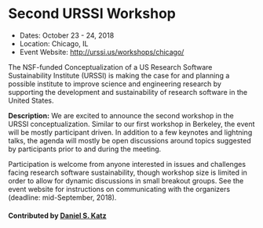 
# Second URSSI Workshop

- Dates: October 23 - 24, 2018
- Location: Chicago, IL
- Event Website: http://urssi.us/workshops/chicago/

The NSF-funded Conceptualization of a US Research Software Sustainability Institute (URSSI) is making the case for and planning a possible institute to improve science and engineering research by supporting the development and sustainability of research software in the United States.

**Description:** We are excited to announce the second workshop in the URSSI conceptualization.  Similar to our first workshop in Berkeley, the event will be mostly participant driven. In addition to a few keynotes and lightning talks, the agenda will mostly be open discussions around topics suggested by participants prior to and during the meeting.

Participation is welcome from anyone interested in issues and challenges facing research software sustainability, though workshop size is limited in order to allow for dynamic discussions in small breakout groups.  See the event website for instructions on communicating with the organizers (deadline: mid-September, 2018).

#### Contributed by [Daniel S. Katz](https://github.com/danielskatz "Daniel S. Katz GitHub Profile")

<!---
Publish: yes
RSS update: 2018-08-31
Categories: collaboration
Topics: projects and organizations
Tags: workshop
Level: 2
Prerequisites: defaults
Aggregate: none
--->
